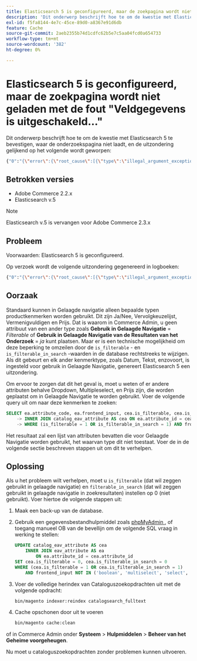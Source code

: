 ```yaml
---
title: Elasticsearch 5 is geconfigureerd, maar de zoekpagina wordt niet geladen met de fout "Veldgegevens is uitgeschakeld..."
description: 'Dit onderwerp beschrijft hoe te om de kwestie met Elasticsearch 5 te bevestigen, waar de onderzoekspagina niet laadt, en de uitzondering gelijkend op het volgende wordt geworpen:'
exl-id: f5fa8144-4e7c-45ce-89d0-a8367e91d6db
feature: Cache
source-git-commit: 2aeb2355b74d1cdfc62b5e7c5aa04fcd0a654733
workflow-type: tm+mt
source-wordcount: '382'
ht-degree: 0%

---
```


# Elasticsearch 5 is geconfigureerd, maar de zoekpagina wordt niet geladen met de fout &quot;Veldgegevens is uitgeschakeld...&quot;

Dit onderwerp beschrijft hoe te om de kwestie met Elasticsearch 5 te bevestigen, waar de onderzoekspagina niet laadt, en de uitzondering gelijkend op het volgende wordt geworpen:

```bash
{"0":"{\"error\":{\"root_cause\":[{\"type\":\"illegal_argument_exception\",\"reason\":\"Fielddata is disabled on text fields by default. Set fielddata=true on [%attribute_code%]] in order to load fielddata in memory by uninverting the inverted index. Note that this can however use significant memory.\"}].
```

## Betrokken versies

* Adobe Commerce 2.2.x
* Elasticsearch v.5

>[!NOTE]
>
>Elasticsearch v.5 is vervangen voor Adobe Commerce 2.3.x

## Probleem

Voorwaarden: Elasticsearch 5 is geconfigureerd.

Op verzoek wordt de volgende uitzondering gegenereerd in logboeken:

```bash
{"0":"{\"error\":{\"root_cause\":[{\"type\":\"illegal_argument_exception\",\"reason\":\"Fielddata is disabled on text fields by default. Set fielddata=true on [%attribute_code%]] in order to load fielddata in memory by uninverting the inverted index. Note that this can however use significant memory.\"}].
```

## Oorzaak

Standaard kunnen in Gelaagde navigatie alleen bepaalde typen productkenmerken worden gebruikt. Dit zijn Ja/Nee, Vervolgkeuzelijst, Vermenigvuldigen en Prijs. Dat is waarom in Commerce Admin, u geen attribuut van een ander type zoals **Gebruik in Gelaagde Navigatie** = *Filterable* of **Gebruik in Gelaagde Navigatie van de Resultaten van het Onderzoek** = *ja* kunt plaatsen. Maar er is een technische mogelijkheid om deze beperking te omzeilen door de `is_filterable` - en `is_filterable_in_search` -waarden in de database rechtstreeks te wijzigen. Als dit gebeurt en elk ander kenmerktype, zoals Datum, Tekst, enzovoort, is ingesteld voor gebruik in Gelaagde Navigatie, genereert Elasticsearch 5 een uitzondering.

Om ervoor te zorgen dat dit het geval is, moet u weten of er andere attributen behalve Dropdown, Multipleselect, en Prijs zijn, die worden geplaatst om in Gelaagde Navigatie te worden gebruikt. Voer de volgende query uit om naar deze kenmerken te zoeken:

```sql
SELECT ea.attribute_code, ea.frontend_input, cea.is_filterable, cea.is_filterable_in_search FROM eav_attribute AS ea
    -> INNER JOIN catalog_eav_attribute AS cea ON ea.attribute_id = cea.`attribute_id`
    -> WHERE (is_filterable = 1 OR is_filterable_in_search = 1) AND frontend_input NOT IN ('boolean', 'multiselect', 'select', 'price');
```

Het resultaat zal een lijst van attributen bevatten die voor Gelaagde Navigatie worden gebruikt, het waarvan type dit niet toestaat. Voer de in de volgende sectie beschreven stappen uit om dit te verhelpen.

## Oplossing

Als u het probleem wilt verhelpen, moet u `is_filterable` (dat wil zeggen gebruikt in gelaagde navigatie) en `filterable_in_search` (dat wil zeggen gebruikt in gelaagde navigatie in zoekresultaten) instellen op 0 (niet gebruikt). Voer hiertoe de volgende stappen uit:

1. Maak een back-up van de database.
1. Gebruik een gegevensbestandhulpmiddel zoals [ phpMyAdmin ](https://experienceleague.adobe.com/en/docs/commerce-operations/installation-guide/prerequisites/optional-software#phpmyadmin), of toegang manueel OB van de bevellijn om de volgende SQL vraag in werking te stellen:

   ```sql
   UPDATE catalog_eav_attribute AS cea
       INNER JOIN eav_attribute AS ea
           ON ea.attribute_id = cea.attribute_id
   SET cea.is_filterable = 0, cea.is_filterable_in_search = 0
   WHERE (cea.is_filterable = 1 OR cea.is_filterable_in_search = 1)
       AND frontend_input NOT IN ('boolean', 'multiselect', 'select', 'price');
   ```

1. Voer de volledige herindex van Cataloguszoekopdrachten uit met de volgende opdracht:

   ```bash
   bin/magento indexer:reindex catalogsearch_fulltext
   ```

1. Cache opschonen door uit te voeren

   ```bash
   bin/magento cache:clean
   ```

of in Commerce Admin onder **Systeem** > **Hulpmiddelen** > **Beheer van het Geheime voorgeheugen**.

Nu moet u cataloguszoekopdrachten zonder problemen kunnen uitvoeren.
